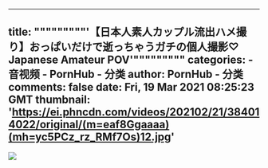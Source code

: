 
---
title: """""""""'【日本人素人カップル流出ハメ撮り】おっぱいだけで逝っちゃうガチの個人撮影♡ Japanese Amateur POV'"""""""""
categories: 
    - 音视频
    - PornHub - 分类
author: PornHub - 分类
comments: false
date: Fri, 19 Mar 2021 08:25:23 GMT
thumbnail: 'https://ei.phncdn.com/videos/202102/21/384014022/original/(m=eaf8Ggaaaa)(mh=yc5PCz_rz_RMf7Os)12.jpg'
---

<div>   
<img src="https://ei.phncdn.com/videos/202102/21/384014022/original/(m=eaf8Ggaaaa)(mh=yc5PCz_rz_RMf7Os)12.jpg" referrerpolicy="no-referrer">  
</div>
            